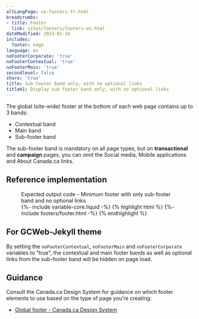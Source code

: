 ```yaml
---
altLangPage: no-footers-fr.html
breadcrumbs:
- title: Footer
  link: sites/footers/footers-en.html
dateModified: 2023-01-16
includes:
  footer: edge
language: en
noFooterCorporate: 'true'
noFooterContextual: 'true'
noFooterMain: 'true'
secondlevel: false
share: 'true'
title: Sub-footer band only, with no optional links
titleH1: Display sub-footer band only, with no optional links
---
```

<div class="wb-prettify all-pre hide"></div>

The global (site-wide) footer at the bottom of each web page contains up to 3 bands:

* Contextual band
* Main band
* Sub-footer band

The sub-footer band is mandatory on all page types, but on **transactional** and **campaign** pages, you can omit the Social media, Mobile applications and About Canada.ca links.

## Reference implementation

<figure>
  <figcaption class="h3">Expected output code - Minimum footer with only sub-footer band and no optional links</figcaption>
{%- include variable-core.liquid -%}
{% highlight html %}
  {%- include footers/footer.html -%}
{% endhighlight %}
</figure>

## For GCWeb-Jekyll theme

By setting the `noFooterContextual`, `noFooterMain` and `noFooterCorporate` variables to "true", the contextual and main footer bands as well as optional links from the sub-footer band will be hidden on page load.

## Guidance

Consult the Canada.ca Design System for guidance on which footer elements to use based on the type of page you’re creating:

* [Global footer - Canada.ca Design System](https://design.canada.ca/common-design-patterns/site-footer.html)
